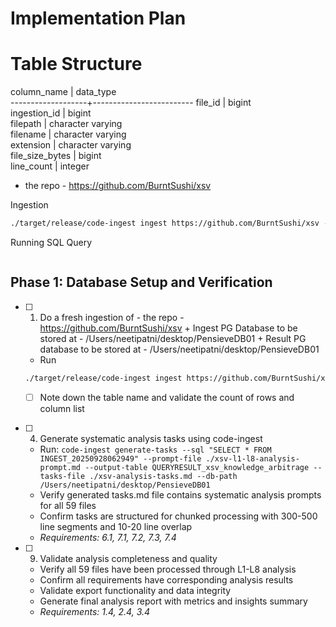 # Implementation Plan

# Table Structure

column_name        | data_type               
-------------------+-------------------------
file_id            | bigint                  
ingestion_id       | bigint                  
filepath           | character varying       
filename           | character varying       
extension          | character varying       
file_size_bytes    | bigint                  
line_count         | integer   

- the repo - https://github.com/BurntSushi/xsv



Ingestion
``` bash
./target/release/code-ingest ingest https://github.com/BurntSushi/xsv --db-path /Users/neetipatni/desktop/PensieveDB01
```
Running SQL Query
``` bash

```


## Phase 1: Database Setup and Verification

- [ ] 1. Do a fresh ingestion of - the repo - https://github.com/BurntSushi/xsv + Ingest PG Database to be stored at - /Users/neetipatni/desktop/PensieveDB01 + Result PG database to be stored at -  /Users/neetipatni/desktop/PensieveDB01
  - Run
  ``` bash
  ./target/release/code-ingest ingest https://github.com/BurntSushi/xsv --db-path /Users/neetipatni/desktop/PensieveDB01
  ```
  - [ ] Note down the table name and validate the count of rows and column list


- [ ] 4. Generate systematic analysis tasks using code-ingest
  - Run: `code-ingest generate-tasks --sql "SELECT * FROM INGEST_20250928062949" --prompt-file ./xsv-l1-l8-analysis-prompt.md --output-table QUERYRESULT_xsv_knowledge_arbitrage --tasks-file ./xsv-analysis-tasks.md --db-path /Users/neetipatni/desktop/PensieveDB01`
  - Verify generated tasks.md file contains systematic analysis prompts for all 59 files
  - Confirm tasks are structured for chunked processing with 300-500 line segments and 10-20 line overlap
  - _Requirements: 6.1, 7.1, 7.2, 7.3, 7.4_


- [ ] 9. Validate analysis completeness and quality
  - Verify all 59 files have been processed through L1-L8 analysis
  - Confirm all requirements have corresponding analysis results
  - Validate export functionality and data integrity
  - Generate final analysis report with metrics and insights summary
  - _Requirements: 1.4, 2.4, 3.4_